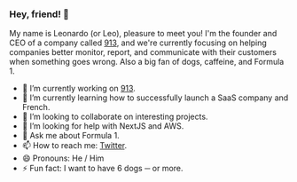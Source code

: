 ### Hey, friend! 👋
My name is Leonardo (or Leo), pleasure to meet you! I'm the founder and CEO of a company called [913](https://913hq.com), and we're currently focusing on helping companies better monitor, report, and communicate with their customers when something goes wrong. Also a big fan of dogs, caffeine, and Formula 1.

<!--
**leodrummond/leodrummond** is a ✨ _special_ ✨ repository because its `README.md` (this file) appears on your GitHub profile. -->

- 🔭 I’m currently working on [913](https://www.913hq.com).
- 🌱 I’m currently learning how to successfully launch a SaaS company and French.
- 👯 I’m looking to collaborate on interesting projects.
- 🤔 I’m looking for help with NextJS and AWS.
- 💬 Ask me about Formula 1.
- 📫 How to reach me: [Twitter](https://twitter.com/leomdrummond).
- 😄 Pronouns: He / Him
- ⚡ Fun fact: I want to have 6 dogs ─ or more.
